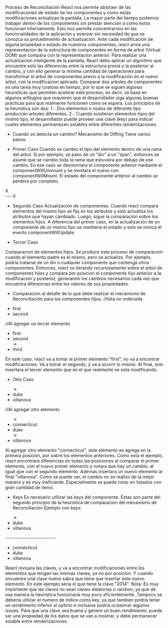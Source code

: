 Proceso de Reconciliación
React nos permite abstraer de las modificaciones de estado de los componentes y como estas modificaciones actualizan la pantalla.
La mayor parte del tiempo podemos trabajar dentro de los componentes sin prestar atención a como estos funcionan internamente. Esto nos permite concentrarnos en las funcionalidades de la aplicación y avanzar
sin necesidad de que se conozca su procedimiento de actualización.
Ante cada modificación de alguna propiedad o estado de nuestros componentes, react arma una representacion
de la estructura de componentes en forma de arbol (Virtual DOM) que compara con la representacion anterior.
Para realizar una actualizacion inteligente de la pantalla, React debe aplicar un algoritmo que encuentre solo las diferencias entre la estructura previa y la posterior al cambio, y con ello generar la minima cantidad de operaciones para transformar el arbol de componentes previo a la modificación en el nuevo arbol, con la modificacion aplicada.
Comparar dos arboles de componentes es una tarea muy costosa en tiempo, por lo que se siguen algunas heuristicas que permiten acelerar este proceso, es decir, se base en algunos artilugios que requieren que el desarrollador siga algunas buenas practicas para que realmente funcionen como se espera.
Los principios de la heuristica son dos:
1.- Dos elementos o nodos de diferente tipo producirán arboles diferentes.
2.- Cuando existieran elementos hijos del mismo tipo, el desarrollador puede proveer una clave (key) para indicar cuales elementos permanecen estables entre diferentes renderizaciones.

* Cuando se detecta un cambio?
Mecanismo de Diffing
Tiene varios pasos:
- Primer Caso
Cuando se cambio el tipo del elemento dentro de una rama del arbol. Si por ejemplo, se paso de un "div" a un "span", entonces se asume que se cambio toda la rama que estuviera por debajo de ese cambio. En ese caso se desmontara el componente anterior mediante el componentWillUnmount y se montara el nuevo con componentWillMount. El estado del componente anterior al cambio se perdera por completo.

<div>
  <counter /> X
<div>
---
<span>
  <counter /> V
<span>

- Segundo Caso
Actualización de componentes. Cuando react compara elementos del mismo tipo se fija en los atributos y solo actualiza los atributos que hayan cambiado. Luego, sigue la comparación sobre los elementos hijos.
A diferencia del primer caso, en la actualización de un componente de un mismo tipo se mantiene el estado y solo se invoca el evento componentWillUpdate.
<div className="before" title="stuff" />
<div className="after" title="stuff" />

- Tercer Caso

Comparacion de elementos hijos. Se produce este proceso de comparacion cuando el elemento padre es el mismo, pero se actualizo. Por ejemplo, podria tratarse de un div o cualquier componente que contenga otros componentes. Entonces, react va iterando recursivamente sobre el arbol de componentes hijos y compara por posicion el componente hijo anterior a la modificacion y posterior, generando los cambios necesarios cada vez que encuentra diferencias entre los valores de sus propiedades.

- Comparacion al detalle de lo que debe realizar el mecanismo de Reconciliación para los componentes hijos.
//lista no ordenada
<ul>
  <li>first</li>
  <li>second</li>
</ul>
//Al agregar un tercer elemento
<ul>
  <li>first</li>
  <li>second</li>
-> <li>third</li>
</ul>

En este caso, react va a tomar al primer elemento "first", no va a encontrar modificaciones. Va a tomar el segundo, y va a ocurrir lo mismo. Al final, solo insertara el tercer elemento que es el que realmente se esta modificando.

* Otro Caso
<ul>
-> <li>duke</li>
  <li>villanova</li>
</ul>
//Al agregar otro elemento
<ul>
-> <li>connecticut</li>
  <li>duke</li>
-> <li>villanova</li>
</ul>

Al agregar otro elemento "connecticut", este elemento se agrega en la primera posición, por sobre los elementos anteriores. Como esta el ejemplo, react encontrara diferencias en todas las posiciones al comparar el primer elemento, con el nuevo primer elemento y notara que hay un cambio, al igual que con el segundo elemento. Ademas insertara un nuevo elemento al final "villanova".
Como se puede ver, el cambio no se realizo de la mejor manera y es muy ineficiente. Especialmente se puede notar en listados con gran cantidad de items.

- Keys
Es necesario utilizar las keys del componente.
Estas son parte del segundo principio de la heuristica de comparacion del mecanismo de Reconciliación
Ejemplo con keys:
<ul>
-> <li key="2015">duke</li>
  <li key="2016">villanova</li>
</ul>
-------------------------
<ul>
  <li key="2014">connecticut</li>
  <li key="2015">duke</li>
  <li key="2016">villanova</li>
</ul>

React revisara las claves, y va a encontrar modificaciones entre los elementos que tengan las mismas claves, ya no por posicion. Y cuando encuentre una clave nueva sabra que tiene que insertar este nuevo elemento.
En este ejemplo seria el que tiene la clave "2014".
Nota:
Es muy importante que las claves no sean claves aleatorias o random, ya que de esa manera la heuristica  funcionaria muy poco eficientemente. Tampoco se deberia utilizar el numero de indice como key, ya que tambien podria tener un rendimiento inferior al optimo e inclusive podria ocasionar algunos issues.
Para que una clave sea buena y genere un buen rendimiento, puede ser una propiedad de los datos que se van a mostrar, y debe permanecer estable entre renderizaciones.
